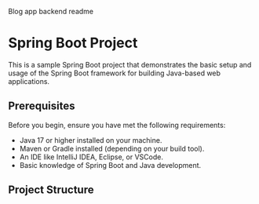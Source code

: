 Blog app backend readme
# Spring Boot Project

This is a sample Spring Boot project that demonstrates the basic setup and usage of the Spring Boot framework for building Java-based web applications.

## Prerequisites

Before you begin, ensure you have met the following requirements:

- Java 17 or higher installed on your machine.
- Maven or Gradle installed (depending on your build tool).
- An IDE like IntelliJ IDEA, Eclipse, or VSCode.
- Basic knowledge of Spring Boot and Java development.

## Project Structure

